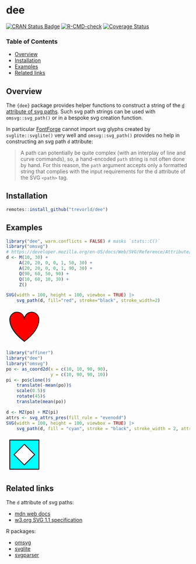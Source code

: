 # dee

[![CRAN Status Badge](https://www.r-pkg.org/badges/version/dee)](https://cran.r-project.org/package=dee)
[![R-CMD-check](https://github.com/trevorld/dee/actions/workflows/R-CMD-check.yaml/badge.svg?branch=main)](https://github.com/trevorld/dee/actions)
[![Coverage Status](https://codecov.io/gh/trevorld/dee/branch/main/graph/badge.svg)](https://app.codecov.io/gh/trevorld/dee)

### Table of Contents

* [Overview](#overview)
* [Installation](#installation)
* [Examples](#examples)
* [Related links](#related)

## <a name="overview">Overview</a>

The `{dee}` package provides helper functions to construct a string of the [`d` attribute of svg paths](https://developer.mozilla.org/en-US/docs/Web/SVG/Reference/Attribute/d).  Such svg path strings can be used with `omsvg::svg_path()` or in a bespoke svg creation function.

In particular [FontForge](https://fontforge.org/docs/index.html) cannot import svg glyphs created by `svglite::svglite()` very well and `omsvg::svg_path()` provides no help in constructing an svg path `d` attribute:

> A path can potentially be quite complex (with an interplay of line and curve commands), so, a hand-encoded `path` string is not often done by hand. For this reason, the `path` argument accepts only a formatted string that complies with the input requirements for the d attribute of the SVG `<path>` tag.

## <a name="installation">Installation</a>

```r
remotes::install_github("trevorld/dee")
```

## <a name="examples">Examples</a>


``` r
library("dee", warn.conflicts = FALSE) # masks `stats::C()`
library("omsvg")
# https://developer.mozilla.org/en-US/docs/Web/SVG/Reference/Attribute/d#example
d <- M(10, 30) +
     A(20, 20, 0, 0, 1, 50, 30) +
     A(20, 20, 0, 0, 1, 90, 30) +
     Q(90, 60, 50, 90) +
     Q(10, 60, 10, 30) +
     Z()

SVG(width = 100, height = 100, viewbox = TRUE) |>
    svg_path(d, fill="red", stroke="black", stroke_width=2)
```

<!--html_preserve--><svg width="100" height="100" viewBox="0 0 100 100">
  <path d="M 10,30 A 20,20 0,0,1 50,30 A 20,20 0,0,1 90,30 Q 90,60 50,90 Q 10,60 10,30 Z" stroke="black" stroke-width="2" fill="red"/>
</svg><!--/html_preserve-->


``` r
library("affiner")
library("dee")
library("omsvg")
po <- as_coord2d(x = c(10, 10, 90, 90),
                 y = c(10, 90, 90, 10))
pi <- po$clone()$
    translate(-mean(po))$
    scale(0.5)$
    rotate(45)$
    translate(mean(po))

d <- MZ(po) + MZ(pi)
attrs <- svg_attrs_pres(fill_rule = "evenodd")
SVG(width = 100, height = 100, viewbox = TRUE) |>
    svg_path(d, fill = "cyan", stroke = "black", stroke_width = 2, attrs = attrs)
```

<!--html_preserve--><svg width="100" height="100" viewBox="0 0 100 100">
  <path d="M 10,10 10,90 90,90 90,10 Z M 50,21.7157287525381 21.7157287525381,50 50,78.2842712474619 78.2842712474619,50 Z" stroke="black" stroke-width="2" fill="cyan" fill-rule="evenodd"/>
</svg><!--/html_preserve-->

## <a name="related">Related links</a>

The `d` attribute of svg paths:

* [mdn web docs](https://developer.mozilla.org/en-US/docs/Web/SVG/Reference/Attribute/d)
* [w3.org SVG 1.1 specification](https://www.w3.org/TR/2011/REC-SVG11-20110816/paths.html#PathData)

R packages:

* [omsvg](https://github.com/rich-iannone/omsvg)
* [svglite](https://github.com/r-lib/svglite)
* [svgparser](https://github.com/coolbutuseless/svgparser)
